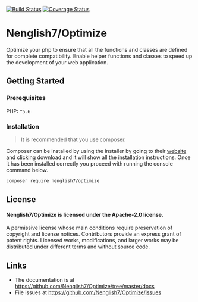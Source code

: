 [![Build Status](https://travis-ci.org/Nenglish7/Optimize.svg?branch=master)](https://travis-ci.org/Nenglish7/Optimize) [![Coverage Status](https://coveralls.io/repos/github/Nenglish7/Optimize/badge.svg?branch=master)](https://coveralls.io/github/Nenglish7/Optimize?branch=master)

# Nenglish7/Optimize 
Optimize your php to ensure that all the functions and classes are defined for complete compatibility. Enable helper functions and classes to speed up the development of your web application.

## Getting Started
### Prerequisites
PHP: `^5.6`

### Installation
> It is recommended that you use composer.

Composer can be installed by using the installer by going to their [website](https://getcomposer.org/) and clicking download and it will show all the installation instructions. Once it has been installed correctly you proceed with running the console command below.

```sh
composer require nenglish7/optimize
```

## License
#### Nenglish7/Optimize is licensed under the Apache-2.0 license.

A permissive license whose main conditions require preservation of copyright and license notices. Contributors provide an express grant of patent rights. Licensed works, modifications, and larger works may be distributed under different terms and without source code.

## Links
- The documentation is at https://github.com/Nenglish7/Optimize/tree/master/docs
- File issues at https://github.com/Nenglish7/Optimize/issues
